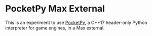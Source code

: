 # PocketPy Max External


This is an experiment to use [PocketPy](https://github.com/blueloveTH/pocketpy), a C++17 header-only Python interpreter for game engines, in a Max external.


